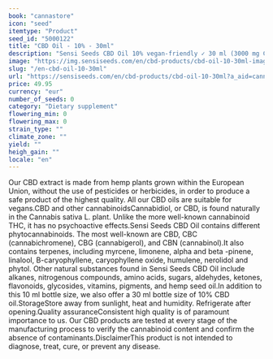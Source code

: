 ```yaml
---
book: "cannastore"
icon: "seed"
itemtype: "Product"
seed_id: "5000122"
title: "CBD Oil - 10% - 30ml"
description: "Sensi Seeds CBD Oil 10% vegan-friendly ✓ 30 ml (3000 mg CBD ) ✓ available in other concentrations ✓ Made with organic hemp seed oil."
image: "https://img.sensiseeds.com/en/cbd-products/cbd-oil-10-30ml-image.png"
slug: "/en-cbd-oil-10-30ml"
url: "https://sensiseeds.com/en/cbd-products/cbd-oil-10-30ml?a_aid=cannastore"
price: 49.95
currency: "eur"
number_of_seeds: 0
category: "Dietary supplement"
flowering_min: 0
flowering_max: 0
strain_type: ""
climate_zone: ""
yield: ""
heigh_gain: ""
locale: "en"
---
```

Our CBD extract is made from hemp plants grown within the European Union, without the use of pesticides or herbicides, in order to produce a safe product of the highest quality. All our CBD oils are suitable for vegans.CBD and other cannabinoidsCannabidiol, or CBD, is found naturally in the Cannabis sativa L. plant. Unlike the more well-known cannabinoid THC, it has no psychoactive effects.Sensi Seeds CBD Oil contains different phytocannabinoids. The most well-known are CBD, CBC (cannabichromene), CBG (cannabigerol), and CBN (cannabinol).It also contains terpenes, including myrcene, limonene, alpha and beta -pinene, linalool, B-caryophyllene, caryophyllene oxide, humulene, nerolidol and phytol. Other natural substances found in Sensi Seeds CBD Oil include alkanes, nitrogenous compounds, amino acids, sugars, aldehydes, ketones, flavonoids, glycosides, vitamins, pigments, and hemp seed oil.In addition to this 10 ml bottle size, we also offer a 30 ml bottle size of 10% CBD oil.StorageStore away from sunlight, heat and humidity. Refrigerate after opening.Quality assuranceConsistent high quality is of paramount importance to us. Our CBD products are tested at every stage of the manufacturing process to verify the cannabinoid content and confirm the absence of contaminants.DisclaimerThis product is not intended to diagnose, treat, cure, or prevent any disease.
